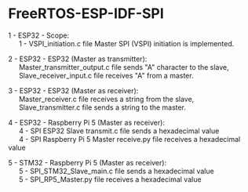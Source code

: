 # FreeRTOS-ESP-IDF-SPI
1 - ESP32 - Scope:<br> 
    &emsp;&nbsp;&nbsp;1 - VSPI_initiation.c file Master SPI (VSPI) initiation is implemented.
    
2 - ESP32 - ESP32 (Master as transmitter):<br> 
    &emsp;&nbsp;&nbsp;Master_transmitter_output.c file sends "A" character to the slave,<br> 
    &emsp;&nbsp;&nbsp;Slave_receiver_input.c file receives "A" from a master.
    
3 - ESP32 - ESP32 (Master as receiver):<br> 
    &emsp;&nbsp;&nbsp;Master_receiver.c file receives a string from the slave,<br> 
    &emsp;&nbsp;&nbsp;Slave_transmitter.c file sends a string to the master.

4 - ESP32 - Raspberry Pi 5 (Master as receiver):<br> 
    &emsp;&nbsp;&nbsp;4 - SPI ESP32 Slave transmit.c file sends a hexadecimal value<br> 
    &emsp;&nbsp;&nbsp;4 - SPI Raspberry Pi 5 Master receive.py file receives a hexadecimal value

5 - STM32 - Raspberry Pi 5 (Master as receiver):<br> 
    &emsp;&nbsp;&nbsp;5 - SPI_STM32_Slave_main.c file sends a hexadecimal value<br> 
    &emsp;&nbsp;&nbsp;5 - SPI_RP5_Master.py file receives a hexadecimal value

